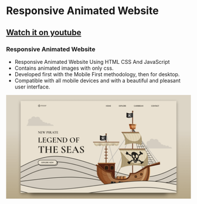 # Responsive Animated Website
## [Watch it on youtube](https://youtu.be/eTyFZKLVKs4)
### Responsive Animated Website

- Responsive Animated Website Using HTML CSS And JavaScript
- Contains animated images with only css.
- Developed first with the Mobile First methodology, then for desktop.
- Compatible with all mobile devices and with a beautiful and pleasant user interface.

![preview img](/preview.png)
